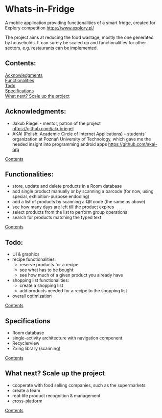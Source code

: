 # Whats-in-Fridge

A mobile application providing functionalities of a smart fridge, created for Explory competition https://www.explory.pl/

The project aims at reducing the food wastage, mostly the one generated by households. It can surely be scaled up and functionalities for other sectors, e.g. restaurants can be implemented.

## <a name="contents"></a> Contents:
[Acknowledgments](#acknowledgments)  
[Functionalities](#functionalities)  
[Todo](#todo)  
[Specifications](#specifications)  
[What next? Scale up the project](#what-next)  

## <a name="acknowledgments"></a> Acknowledgments:
- Jakub Riegel - mentor, patron of the project https://github.com/jakubriegel
- AKAI (Polish: Academic Circle of Internet Applications) - students' organization at Poznań University of Technology, which gave me the needed insight into programming android apps https://github.com/akai-org  

[Contents](#contents)

## <a name="functionalities"></a> Functionalities:
- store, update and delete products in a Room database
- add single product manually or by scanning a barcode (for now, using special, exhibition-purpose endoding)
- add a list of products by scanning a QR code (the same as above)
- see how many days are left till the product expires
- select products from the list to perform group operations
- search for products matching the typed text  
  
[Contents](#contents)

## <a name="todo"></a> Todo:
- UI & graphics
- recipe functionalities:
   - reserve products for a recipe
   - see what has to be bought
   - see how much of a given product you already have
- shopping list functionalities:
   - create a shopping list
   - add products needed for a recipe to the shopping list
- overall optimization  

[Contents](#contents)

## <a name="specifications"></a> Specifications
- Room database
- single-activity architecture with navigation component
- Recyclerview
- Zxing library (scanning)  

[Contents](#contents)

## <a name="what-next"></a> What next? Scale up the project
- cooperate with food selling companies, such as the supermarkets
- create a team
- real-life product recognition & management
- cross-platform  

[Contents](#contents)
